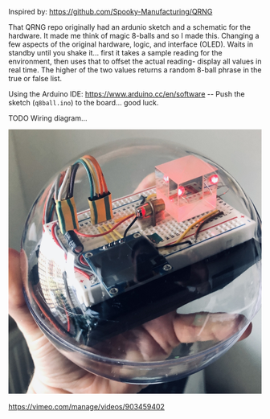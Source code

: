 Inspired by: https://github.com/Spooky-Manufacturing/QRNG

That QRNG repo originally had an ardunio sketch and a schematic for the hardware. It made me think of magic 8-balls and so I made this. Changing a few aspects of the original hardware, logic, and interface (OLED). Waits in standby until you shake it... first it takes a sample reading for the environment, then uses that to offset the actual reading- display all values in real time. The higher of the two values returns a random 8-ball phrase in the true or false list.

Using the Arduino IDE: https://www.arduino.cc/en/software -- Push the sketch (`q8ball.ino`) to the board... good luck.

TODO Wiring diagram...

![photo](/assets/photo.jpg)

https://vimeo.com/manage/videos/903459402